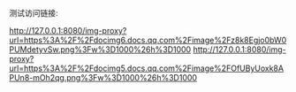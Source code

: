测试访问链接:

http://127.0.0.1:8080/img-proxy?url=https%3A%2F%2Fdocimg6.docs.qq.com%2Fimage%2Fz8k8Egjo0bW0PUMdetyvSw.png%3Fw%3D1000%26h%3D1000
http://127.0.0.1:8080/img-proxy?url=https%3A%2F%2Fdocimg5.docs.qq.com%2Fimage%2FOfUByUoxk8APUn8-mOh2qg.png%3Fw%3D1000%26h%3D1000
